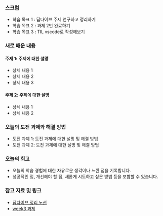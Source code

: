 ### 스크럼
- 학습 목표 1 : 딥다이브 주제 연구하고 정리하기
- 학습 목표 2 : 과제 2번 완료하기
- 학습 목표 3 : TIL vscode로 작성해보기

### 새로 배운 내용
#### 주제 1: 주제에 대한 설명
- 상세 내용 1
- 상세 내용 2
- 상세 내용 3

#### 주제 2: 주제에 대한 설명
- 상세 내용 1
- 상세 내용 2

### 오늘의 도전 과제와 해결 방법
- 도전 과제 1: 도전 과제에 대한 설명 및 해결 방법
- 도전 과제 2: 도전 과제에 대한 설명 및 해결 방법

### 오늘의 회고
- 오늘의 학습 경험에 대한 자유로운 생각이나 느낀 점을 기록합니다.
- 성공적인 점, 개선해야 할 점, 새롭게 시도하고 싶은 방법 등을 포함할 수 있습니다.

### 참고 자료 및 링크
- [딥다이브 정리 노션](https://secretive-cross-1ca.notion.site/2-14-19a3d2a8c1b180d882d4c1b4a8114eb3?pvs=4)
- [week3 과제](https://colab.research.google.com/drive/1weKKKXeHvIYCB2rrN7rSA80nNtRjTB4S?usp=sharing)
